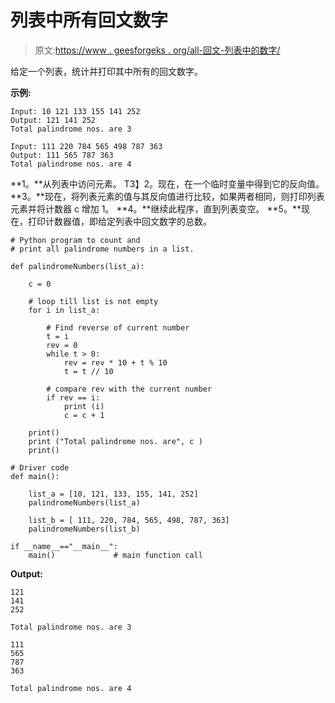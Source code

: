 # 列表中所有回文数字

> 原文:[https://www . geesforgeks . org/all-回文-列表中的数字/](https://www.geeksforgeeks.org/all-palindrome-numbers-in-a-list/)

给定一个列表，统计并打印其中所有的回文数字。

**示例:**

```
Input: 10 121 133 155 141 252
Output: 121 141 252
Total palindrome nos. are 3

Input: 111 220 784 565 498 787 363
Output: 111 565 787 363
Total palindrome nos. are 4

```

**1。**从列表中访问元素。
T3】2。现在，在一个临时变量中得到它的反向值。
**3。**现在，将列表元素的值与其反向值进行比较，如果两者相同，则打印列表元素并将计数器 c 增加 1。
**4。**继续此程序，直到列表变空。
**5。**现在，打印计数器值，即给定列表中回文数字的总数。

```
# Python program to count and 
# print all palindrome numbers in a list. 

def palindromeNumbers(list_a): 

    c = 0

    # loop till list is not empty 
    for i in list_a:             

        # Find reverse of current number 
        t = i 
        rev = 0
        while t > 0: 
            rev = rev * 10 + t % 10
            t = t // 10

        # compare rev with the current number 
        if rev == i: 
            print (i) 
            c = c + 1

    print()
    print ("Total palindrome nos. are", c )
    print()

# Driver code 
def main(): 

    list_a = [10, 121, 133, 155, 141, 252] 
    palindromeNumbers(list_a) 

    list_b = [ 111, 220, 784, 565, 498, 787, 363] 
    palindromeNumbers(list_b)                     

if __name__=="__main__": 
    main()             # main function call 
```

**Output:**

```
121
141
252

Total palindrome nos. are 3

111
565
787
363

Total palindrome nos. are 4

```